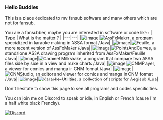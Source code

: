 <!--
### Hi there 👋

**TW2/TW2** is a ✨ _special_ ✨ repository because its `README.md` (this file) appears on your GitHub profile.

Here are some ideas to get you started:

- 🔭 I’m currently working on ...
- 🌱 I’m currently learning ...
- 👯 I’m looking to collaborate on ...
- 🤔 I’m looking for help with ...
- 💬 Ask me about ...
- 📫 How to reach me: ...
- 😄 Pronouns: ...
- ⚡ Fun fact: ...
-->
### Hello Buddies

This is a place dedicated to my fansub software and many others which are not for fansub.

You are a fansubber, maybe you are interested in software or code like :
| Type | What is the matter ? |
|---|---|
|![image](https://github.com/user-attachments/assets/f83866d4-ec6c-4cd8-b7ee-38afcc5ca9f8)|![AssFxMaker](https://github.com/TW2/assfxmaker), a program specialized in karaoke making in ASSA format /Java|
|![image](https://github.com/user-attachments/assets/f83866d4-ec6c-4cd8-b7ee-38afcc5ca9f8)|![Feuille](https://github.com/TW2/Feuille), a more recent version of AssFxMaker /Java|
|![image](https://github.com/user-attachments/assets/f83866d4-ec6c-4cd8-b7ee-38afcc5ca9f8)|![PointsAndCurves](https://github.com/TW2/PointsAndCurves), a standalone ASSA drawing program inherited from AssFxMaker/Feuille /Java|
|![image](https://github.com/user-attachments/assets/f83866d4-ec6c-4cd8-b7ee-38afcc5ca9f8)|![Caramel Milkshake](https://github.com/TW2/cmilkshake), a program that compare two ASSA files side by side in a view and make charts /Java|
|![image](https://github.com/user-attachments/assets/f83866d4-ec6c-4cd8-b7ee-38afcc5ca9f8)|![CNMPlayer](https://github.com/TW2/CNMPlayer), a viewer for comics and manga in CNM format /Java|
|![image](https://github.com/user-attachments/assets/f83866d4-ec6c-4cd8-b7ee-38afcc5ca9f8)|![CNMStudio](https://github.com/TW2/CNMStudio), an editor and viewer for comics and manga in CNM format /Java|
|![image](https://github.com/user-attachments/assets/4cb44b53-3026-4f3c-8ca4-b80b743b43ed)|![Karaoke-Utilities](https://github.com/TW2/Karaoke-Utilities), a collection of scripts for Aegisub /Lua|

Don't hesitate to show this page to see all programs and codes specificities.

You can join me on Discord to speak or idle, in English or French (cause I'm a half white black Frenchy).

[![Discord](https://github.com/user-attachments/assets/99ec6536-7624-41c1-afd1-7993fc4a1e25)](https://discord.gg/ef8xvA9wsF)

